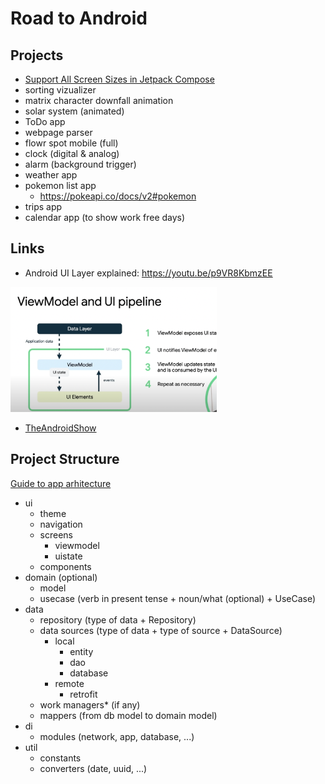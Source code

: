 # Road to Android

## Projects
  
- [Support All Screen Sizes in Jetpack Compose](https://github.com/zprima/compose-adaptive)
- sorting vizualizer
- matrix character downfall animation
- solar system (animated)
- ToDo app
- webpage parser
- flowr spot mobile (full)
- clock (digital & analog)
- alarm (background trigger)
- weather app
- pokemon list app
  - https://pokeapi.co/docs/v2#pokemon
- trips app
- calendar app (to show work free days)
   
## Links
- Android UI Layer explained: https://youtu.be/p9VR8KbmzEE

<img src="vm_as_state_holder.png" height="200px" />

- [TheAndroidShow](https://www.youtube.com/hashtag/theandroidshow)

## Project Structure
[Guide to app arhitecture](https://developer.android.com/jetpack/guide)

- ui
  - theme
  - navigation
  - screens
    - viewmodel
    - uistate
  - components
- domain (optional)
  - model
  - usecase (verb in present tense + noun/what (optional) + UseCase)
- data
  - repository (type of data + Repository)
  - data sources (type of data + type of source + DataSource)
    - local
        - entity
        - dao
        - database
    - remote
        - retrofit
  - work managers* (if any)
  - mappers (from db model to domain model)
- di
  - modules (network, app, database, ...)
- util
  - constants
  - converters (date, uuid, ...)
